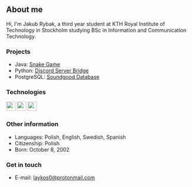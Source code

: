 ## About me

Hi, I'm Jakub Rybak, a third year student at KTH Royal Institute of Technology in Stockholm studying BSc in Information and Communication Technology.


### Projects

- Java: [Snake Game](https://github.com/laykos0/snake-java-fx)
- Python: [Discord Server Bridge](https://github.com/laykos0/discord-server-bridge)
- PostgreSQL: [Soundgood Database](https://github.com/laykos0/iv1351-soundgood)

<h3 align="left">Technologies</h3>
<p align="left">
  <img src="https://img.shields.io/badge/Java-ED8B00?logo=openjdk&logoColor=white" height="25">
  <img src="https://img.shields.io/badge/PostgreSQL-316192?logo=postgresql&logoColor=white" height="25">
  <img src="https://img.shields.io/badge/GIT-E44C30?logo=git&logoColor=white" height="25">
</p>

### Other information

- Languages: Polish, English, Swedish, Spanish
- Citizenship: Polish
- Born: October 8, 2002

### Get in touch

- E-mail: <laykos0@protonmail.com>

